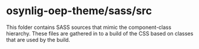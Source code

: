 # osynlig-oep-theme/sass/src

This folder contains SASS sources that mimic the component-class hierarchy. These files
are gathered in to a build of the CSS based on classes that are used by the build.
